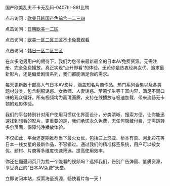 国产欧美乱夫不卡无乱码-0407hr-881比鸭


点击访问：<a href="https://rtj-3zo.pages.dev/">欧美日韩国产色综合一二三四</a>

点击访问：<a href="https://gfd-5xg.pages.dev/">日韩欧美一二区</a>

点击访问：<a href="https://bsdf-5f5.pages.dev/">欧美一区二区三区不卡免费观看</a>

点击访问：<a href="https://fdhf-454.pages.dev/">韩日一区二区三区</a>


在众多宅男用户的期待下，我们为您带来最新最全的日本AV免费资源。无需注册、完全免费播放，真正实现“点开即看”的体验。无论你是热衷经典女优、追求最新影片，还是偏爱剧情系列，我们都能满足你的需求。

每天更新数十部高人气日本AV影片，涵盖知名片商作品、热门系列合集以及各类题材分类，包含制服诱惑、女教师、人妻诱惑、萝莉学生等丰富内容，满足不同口味的观众偏好。所有视频均为高清画质，支持在线播放与极速加载，带来流畅无卡顿的观影体验。

我们的平台特别针对用户使用习惯优化界面设计，分类清晰、搜索方便，让你能迅速找到想看的影片。更重要的是，我们承诺永久免费，无任何隐藏付费，无需跳转多余页面，保障纯净播放体验。

不仅如此，平台还定期推荐当下最火女优，包括三上悠亚、桥本有菜、河北彩花等日本一线女星的最新作品，不容错过。通过我们的精准标签系统，用户可以按女优、题材、片商等多维度快速筛选，提高使用效率。

你还在翻遍网页只为找一个能看的视频吗？选择我们，告别广告弹窗、低质资源，享受真正的“日本AV免费”天堂。

立即访问本站，探索海量资源，畅快看片每一天！


<span style="display:none;">[Canonical link]( https://github.com/vl20250704/525452 ）</span>
